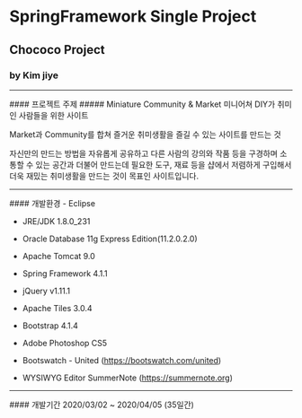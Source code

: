 # SpringFramework Single Project
## Chococo Project
### by Kim jiye

<hr/>
#### 프로젝트 주제
##### Miniature Community & Market
미니어쳐 DIY가 취미인 사람들을 위한 사이트

Market과 Community를 합쳐 즐거운 취미생활을 즐길 수 있는 사이트를 만드는 것


    
자신만의 만드는 방법을 자유롭게 공유하고 다른 사람의 강의와 작품 등을 구경하며 소통할 수 있는 공간과 더불어 만드는데 필요한 도구, 재료 등을 샵에서 저렴하게 구입해서 더욱 재밌는 취미생활을 만드는 것이 목표인 사이트입니다.







<hr/>
#### 개발환경
- Eclipse

- JRE/JDK 1.8.0_231

- Oracle Database 11g Express Edition(11.2.0.2.0)

- Apache Tomcat 9.0

- Spring Framework 4.1.1

- jQuery v1.11.1

- Apache Tiles 3.0.4

- Bootstrap 4.1.4

- Adobe Photoshop CS5

- Bootswatch - United (https://bootswatch.com/united)

- WYSIWYG Editor SummerNote (https://summernote.org)   




<hr/>
#### 개발기간
2020/03/02 ~ 2020/04/05 (35일간)
